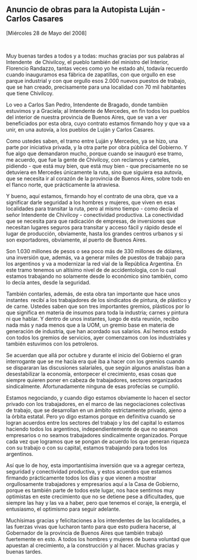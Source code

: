 Anuncio de obras para la Autopista Luján - Carlos Casares
---------------------------------------------------------

[Miércoles 28 de Mayo del 2008]

 

Muy buenas tardes a todos y a todas: muchas gracias por sus palabras al
Intendente  de Chivilcoy, el pueblo también del ministro del Interior,
Florencio Randazzo, tantas veces como yo he estado ahí, todavía recuerdo
cuando inauguramos esa fábrica de zapatillas, con que orgullo en ese
parque industrial y con que orgullo esos 2.000 nuevos puestos de
trabajo, que se han creado, precisamente para una localidad con 70 mil
habitantes que tiene Chivilcoy.

Lo veo a Carlos San Pedro, Intendente de Bragado, donde tambièn
estuvimos y a Graciela; al Intendente de Mercedes, en fin todos los
pueblos del interior de nuestra provincia de Buenos Aires, que se van a
ver beneficiados por esta obra, cuyo contrato estamos firmando hoy y que
va a unir, en una autovía, a los pueblos de Luján y Carlos Casares.

Como ustedes saben, el tramo entre Luján y Mercedes, ya se hizo, una
parte por iniciativa privada, y la otra parte por obra pública del
Gobierno. Y fue algo que demandaron mucho, porque cuando se inauguró ese
tramo, me acuerdo, que fue la gente de Chivilcoy, con reclamos y
carteles, pidiendo - que está muy bien, que está muy bien - que
precisamente no se detuviera en Mercedes únicamente la ruta, sino que
siguiera esa autovía, que se necesita ir al corazón de la provincia de
Buenos Aires, sobre todo en el flanco norte, que prácticamente la
atraviesa.

Y bueno, aquí estamos, firmando hoy el contrato de una obra, que va a
significar darle seguridad a los hombres y mujeres, que viven en esas
localidades para transitar la ruta, pero al mismo tiempo - como decía el
señor Intendente de Chivilcoy - conectividad productiva. La conectividad
que se necesita para que radicación de empresas, de inversiones que
necesitan lugares seguros para transitar y acceso fácil y rápido desde
el lugar de producción, obviamente, hasta los grandes centros urbanos y
si son exportadores, obviamente, al puerto de Buenos Aires.

Son 1.030 millones de pesos o sea poco más de 330 millones de dólares,
una inversión que, además, va a generar miles de puestos de trabajo para
los argentinos y va a modernizar la red vial de la República Argentina.
En este tramo tenemos un altísimo nivel de de accidentologìa, con lo
cual estamos trabajando no solamente desde lo económico sino también,
como lo decía antes, desde la seguridad.

También contarles, además, de esta obra tan importante que hace unos
instantes  recibí a los trabajadores de los sindicatos de pintura, de
plástico y de carne. Ustedes saben que son tres importantes gremios,
plásticos por lo que significa en materia de insumos para toda la
industria; carnes y pintura ni que hablar. Y dentro de unos instantes,
luego de esta reunión, recibo nada más y nada menos que a la UOM, un
gremio base en materia de generación de industria, que han acordado sus
salarios. Así hemos estado con todos los gremios de servicios, ayer
comenzamos con los industriales y también estuvimos con los petroleros.

Se acuerdan que allá por octubre y durante el inicio del Gobierno el
gran interrogante que se me hacía era qué iba a hacer con los gremios
cuando se dispararan las discusiones salariales, que según algunos
analistas iban a desestabilizar la economía, entorpecer el crecimiento,
esas cosas que siempre quieren poner en cabeza de trabajadores, sectores
organizados sindicalmente. Afortunadamente ninguna de esas profecías se
cumplió.

Estamos negociando, y cuando digo estamos obviamente lo hacen el sector
privado con los trabajadores, en el marco de las negociaciones
colectivas de trabajo, que se desarrollan en un ámbito estrictamente
privado, ajeno a la órbita estatal. Pero yo digo estamos porque en
definitiva cuando se logran acuerdos entre los sectores del trabajo y
los del capital lo estamos haciendo todos los argentinos,
independientemente de que no seamos empresarios o no seamos trabajadores
sindicalmente organizados. Porque cada vez que logramos que se pongan de
acuerdo los que generan riqueza con su trabajo o con su capital, estamos
trabajando para todos los argentinos.

Así que lo de hoy, esta importantísima inversión que va a agregar
certeza, seguridad y conectividad productiva, y estos acuerdos que
estamos firmando prácticamente todos los días y que vienen a mostrar
orgullosamente trabajadores y empresarios aquí a la Casa de Gobierno,
porque es también parte de todos este lugar, nos hace sentirnos muy
optimistas en este crecimiento que no se detiene pese a dificultades,
que siempre las hay y las va a haber, pero que tenemos el coraje, la
energía, el entusiasmo, el optimismo para seguir adelante.

Muchísimas gracias y felicitaciones a los intendentes de las
localidades, a las fuerzas vivas que lucharon tanto para que esto
pudiera hacerse, al Gobernador de la provincia de Buenos Aires que
también trabajó fuertemente en esto. A todos los hombres y mujeres de
buena voluntad que apuestan al crecimiento, a la construcción y al
hacer. Muchas gracias y buenas tardes.
